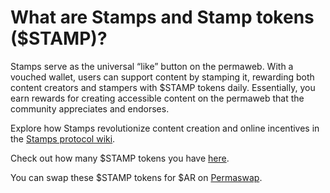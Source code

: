 # What are Stamps and Stamp tokens ($STAMP)?

Stamps serve as the universal “like” button on the permaweb. With a vouched wallet, users can support content by stamping it, rewarding both content creators and stampers with $STAMP tokens daily. Essentially, you earn rewards for creating accessible content on the permaweb that the community appreciates and endorses.

Explore how Stamps revolutionize content creation and online incentives in the [Stamps protocol wiki](https://stamps.arweave.dev/#/en/main).

Check out how many $STAMP tokens you have [here](https://bazar.arweave.dev/#/asset/TlqASNDLA1Uh8yFiH-BzR_1FDag4s735F3PoUFEv2Mo).

You can swap these $STAMP tokens for $AR on [Permaswap](https://app.permaswap.network/STAMP-AR).

